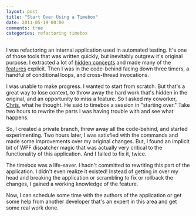 ```yaml
---
layout: post
title: "Start Over Using a Timebox"
date: 2011-05-19 00:00
comments: true
categories: refactoring timebox
---
```


I was refactoring an internal application used in automated testing. It's one of those tools that was written quickly, but inevitably outgrew it's original purpose. I extracted a lot of [hidden concepts][con] and made many of the [features][fea] explicit. Then I was in the code-behind facing down three timers, a handful of conditional loops, and cross-thread invocations.

I was unable to make progress. I wanted to start from scratch. But that's a great way to lose context, to throw away the hard work that's hidden in the original, and an opportunity to miss a feature. So I asked my coworker, [Chris][cg], what he thought. He said to timebox a session in "starting over." Take two hours to rewrite the parts I was having trouble with and see what happens.

So, I created a private branch, threw away all the code-behind, and started experimenting. Two hours later, I was satisfied with the commands and made some improvements over my original changes. But, I found an implicit bit of WPF dispatcher magic that was actually very critical to the functionality of this application. And I failed to fix it, twice.

The timebox was a life-saver. I hadn't committed to rewriting this part of the application. I didn't even realize it existed! Instead of getting in over my head and breaking the application or scrambling to fix or rollback the changes, I gained a working knowledge of the feature.

Now, I can schedule some time with the authors of the application or get some help from another developer that's an expert in this area and get some real work done.

 [con]: http://ayende.com/blog/3895/application-structure-concepts-features
 [fea]: http://lostechies.com/jimmybogard/2010/09/30/concepts-and-features-an-example/
 [cg]: https://twitter.com/seejee